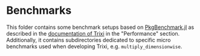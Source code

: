 # Benchmarks

This folder contains some benchmark setups based on
[PkgBenchmark.jl](https://github.com/JuliaCI/PkgBenchmark.jl)
as described in the [documentation of Trixi](https://trixi-framework.github.io/Trixi.jl/stable)
in the "Performance" section.
Additionally, it contains subdirectories dedicated to specific micro benchmarks
used when developing Trixi, e.g. `multiply_dimensionwise`.
